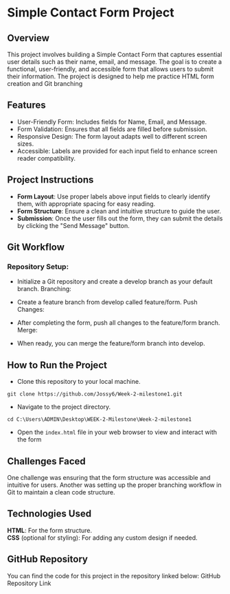 # Simple Contact Form Project  
## Overview  
This project involves building a Simple Contact Form that captures essential user details such as their name, email, and message. The goal is to create a functional, user-friendly, and accessible form that allows users to submit their information. The project is designed to help me practice HTML form creation and Git branching

## Features
- User-Friendly Form: Includes fields for Name, Email, and Message.
- Form Validation: Ensures that all fields are filled before submission.
- Responsive Design: The form layout adapts well to different screen sizes.
- Accessible: Labels are provided for each input field to enhance screen reader compatibility.

## Project Instructions
- **Form Layout**: Use proper labels above input fields to clearly identify them, with appropriate spacing for easy reading.
- **Form Structure**: Ensure a clean and intuitive structure to guide the user.
- **Submission**: Once the user fills out the form, they can submit the details by clicking the "Send Message" button.

## Git Workflow
### Repository Setup:

- Initialize a Git repository and create a develop branch as your default branch.
Branching:

- Create a feature branch from develop called feature/form.
Push Changes:

- After completing the form, push all changes to the feature/form branch.
Merge:

- When ready, you can merge the feature/form branch into develop.

## How to Run the Project
- Clone this repository to your local machine.
```
git clone https://github.com/Jossy6/Week-2-milestone1.git
```
- Navigate to the project directory.
```
cd C:\Users\ADMIN\Desktop\WEEK-2-Milestone\Week-2-milestone1
```
- Open the `index.html` file in your web browser to view and interact with the form

## Challenges Faced
One challenge was ensuring that the form structure was accessible and intuitive for users. Another was setting up the proper branching workflow in Git to maintain a clean code structure.

## Technologies Used
**HTML**: For the form structure.  
**CSS** (optional for styling): For adding any custom design if needed.

## GitHub Repository
You can find the code for this project in the repository linked below: GitHub Repository Link


